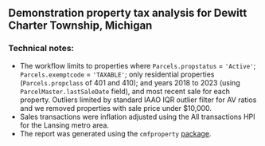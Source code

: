 ## Demonstration property tax analysis for Dewitt Charter Township, Michigan

### Technical notes:
* The workflow limits to properties where `Parcels.propstatus` = `'Active'`; `Parcels.exemptcode` = `'TAXABLE'`; only residential properties (`Parcels.propclass` of 401 and 410); and years 2018 to 2023 (using `ParcelMaster.lastSaleDate` field), and most recent sale for each property. Outliers limited by standard IAAO IQR outlier filter for AV ratios and we removed properties with sale price under $10,000.
* Sales transactions were inflation adjusted using the All transactions HPI for the Lansing metro area.
* The report was generated using the `cmfproperty` [package](https://cmf-uchicago.github.io/cmfproperty/index.html).
